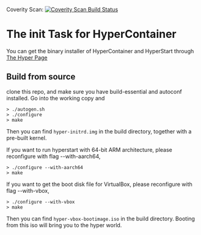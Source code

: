 Coverity Scan:
[![Coverity Scan Build Status](https://scan.coverity.com/projects/12652/badge.svg)](https://scan.coverity.com/projects/bergwolf-hyperstart)

# The init Task for HyperContainer

You can get the binary installer of HyperContainer and HyperStart through [The Hyper Page](https://github.com/hyperhq/hyperd)

## Build from source 

clone this repo, and make sure you have build-essential and autoconf installed. Go into the working copy and

    > ./autogen.sh
    > ./configure
    > make

Then you can find `hyper-initrd.img` in the build directory, together with a pre-built kernel.

If you want to run hyperstart with 64-bit ARM architecture, please reconfigure with flag --with-aarch64,

    > ./configure --with-aarch64
    > make

If you want to get the boot disk file for VirtualBox, please reconfigure with flag --with-vbox,

    > ./configure --with-vbox
    > make

Then you can find `hyper-vbox-bootimage.iso` in the build directory. Booting from this iso will
bring you to the hyper world.
